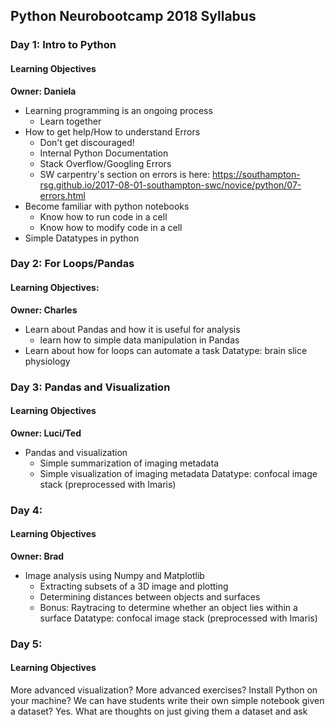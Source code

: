 ## Python Neurobootcamp 2018 Syllabus

### Day 1: Intro to Python
#### Learning Objectives
**Owner: Daniela**
  +   Learning programming is an ongoing process
      +   Learn together
  +   How to get help/How to understand Errors
      +   Don't get discouraged!
      +   Internal Python Documentation
      +   Stack Overflow/Googling Errors
      +   SW carpentry's section on errors is here: https://southampton-rsg.github.io/2017-08-01-southampton-swc/novice/python/07-errors.html
  +   Become familiar with python notebooks
      +   Know how to run code in a cell
      +   Know how to modify code in a cell
  +   Simple Datatypes in python

### Day 2: For Loops/Pandas
#### Learning Objectives:
**Owner: Charles**
  +   Learn about Pandas and how it is useful for analysis
      +  learn how to simple data manipulation in Pandas
  +   Learn about how for loops can automate a task
Datatype: brain slice physiology

### Day 3: Pandas and Visualization
#### Learning Objectives
**Owner: Luci/Ted**
  +   Pandas and visualization
      +   Simple summarization of imaging metadata
      +   Simple visualization of imaging metadata
Datatype: confocal image stack (preprocessed with Imaris)

### Day 4:
#### Learning Objectives
**Owner: Brad**
  +   Image analysis using Numpy and Matplotlib
	  + Extracting subsets of a 3D image and plotting
      + Determining distances between objects and surfaces
      + Bonus: Raytracing to determine whether an object lies within a surface
Datatype: confocal image stack (preprocessed with Imaris)

### Day 5:
#### Learning Objectives
More advanced visualization? 
More advanced exercises? 
Install Python on your machine?
We can have students write their own simple notebook given a dataset? 
Yes. What are thoughts on just giving them a dataset and ask
